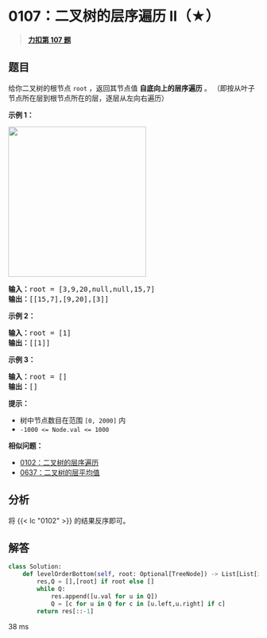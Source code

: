 # 0107：二叉树的层序遍历 II（★）


> <u>**[力扣第 107 题](https://leetcode.cn/problems/binary-tree-level-order-traversal-ii/)**</u>

## 题目

<p>给你二叉树的根节点 <code>root</code> ，返回其节点值 <strong>自底向上的层序遍历</strong> 。 （即按从叶子节点所在层到根节点所在的层，逐层从左向右遍历）</p>



<p><strong>示例 1：</strong></p>
<img alt="" src="https://assets.leetcode.com/uploads/2021/02/19/tree1.jpg" style="width: 277px; height: 302px;" />
<pre>
<strong>输入：</strong>root = [3,9,20,null,null,15,7]
<strong>输出：</strong>[[15,7],[9,20],[3]]
</pre>

<p><strong>示例 2：</strong></p>

<pre>
<strong>输入：</strong>root = [1]
<strong>输出：</strong>[[1]]
</pre>

<p><strong>示例 3：</strong></p>

<pre>
<strong>输入：</strong>root = []
<strong>输出：</strong>[]
</pre>



<p><strong>提示：</strong></p>

<ul>
<li>树中节点数目在范围 <code>[0, 2000]</code> 内</li>
<li><code>-1000 &lt;= Node.val &lt;= 1000</code></li>
</ul>


**相似问题：**
- [0102：二叉树的层序遍历](/leetcode/0102)
- [0637：二叉树的层平均值](/leetcode/0637)


## 分析

将 {{< lc "0102" >}} 的结果反序即可。

## 解答

```python
class Solution:
    def levelOrderBottom(self, root: Optional[TreeNode]) -> List[List[int]]:
        res,Q = [],[root] if root else []
        while Q:
            res.append([u.val for u in Q])
            Q = [c for u in Q for c in [u.left,u.right] if c]
        return res[::-1]
```
38 ms

